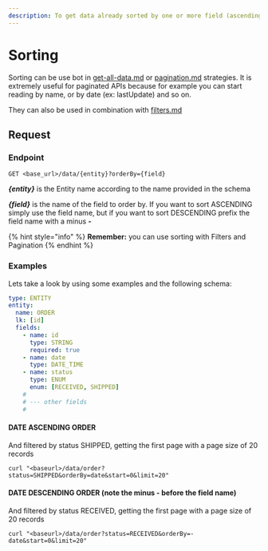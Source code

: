 ```yaml
---
description: To get data already sorted by one or more field (ascending or descending)
---
```


# Sorting

Sorting can be use bot in [get-all-data.md](get-all-data.md "mention") or [pagination.md](pagination.md "mention") strategies. It is extremely useful for paginated APIs because for example you can start reading by name, or by date (ex: lastUpdate) and so on.

They can also be used in combination with [filters.md](filters.md "mention")

## Request

### Endpoint

```
GET <base_url>/data/{entity}?orderBy={field}
```

_**{entity}**_ is the Entity name according to the name provided in the schema

_**{field}**_ is the name of the field to order by. If you want to sort ASCENDING simply use the field name, but if you want to sort DESCENDING prefix the field name with a minus **-**

{% hint style="info" %}
**Remember:** you can use sorting with Filters and Pagination
{% endhint %}

### Examples

Lets take a look by using some examples and the following schema:

```yaml
type: ENTITY
entity:
  name: ORDER
  lk: [id]
  fields:
    - name: id
      type: STRING
      required: true
    - name: date
      type: DATE_TIME
    - name: status
      type: ENUM
      enum: [RECEIVED, SHIPPED]
    #
    # --- other fields
    #

```

#### DATE ASCENDING ORDER

And filtered by status SHIPPED, getting the first page with a page size of 20 records&#x20;

```shell
curl "<baseurl>/data/order?status=SHIPPED&orderBy=date&start=0&limit=20"
```

#### DATE DESCENDING ORDER (note the minus - before the field name)

And filtered by status RECEIVED, getting the first page with a page size of 20 records

```shell
curl "<baseurl>/data/order?status=RECEIVED&orderBy=-date&start=0&limit=20"
```
